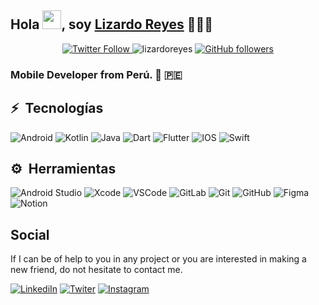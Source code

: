 ## Hola <img src="https://raw.githubusercontent.com/MartinHeinz/MartinHeinz/master/wave.gif" width="30px">, soy [Lizardo Reyes](https://github.com/lizardoreyes) 👨🏻‍💻

<p align="center" width="100%">
  <a href="https://twitter.com/lizardodev">
  <img src="https://img.shields.io/twitter/follow/lizardoSEO?style=flat-square&label=Twitter%20Followers" alt="Twitter Follow"/>
  </a>
  <img src="https://komarev.com/ghpvc/?username=lizardoreyes&label=Profile%20views&color=0e75b6&style=flat" alt="lizardoreyes" />
  <a href="https://github.com/lizardoreyes">
    <img src="https://img.shields.io/github/followers/lizardoreyes?style=flat-square&label=Github%20Followers" alt="GitHub followers"/>
   </a>
</p>

### Mobile Developer from Perú. 📱 :peru:

## ⚡️ &nbsp;**Tecnologías**

![Android](https://img.shields.io/badge/Android-3DDC84?style=for-the-badge&logo=android&logoColor=white)
![Kotlin](https://img.shields.io/badge/kotlin-%230095D5.svg?style=for-the-badge&logo=kotlin&logoColor=white)
![Java](https://img.shields.io/badge/java-%23ED8B00.svg?style=for-the-badge&logo=java&logoColor=white)
![Dart](https://img.shields.io/badge/dart-%230175C2.svg?style=for-the-badge&logo=dart&logoColor=white)
![Flutter](https://img.shields.io/badge/Flutter-%2302569B.svg?style=for-the-badge&logo=Flutter&logoColor=white)
![IOS](https://img.shields.io/badge/iOS-000000?style=for-the-badge&logo=ios&logoColor=white)
![Swift](https://img.shields.io/badge/swift-F54A2A?style=for-the-badge&logo=swift&logoColor=white)

## ⚙️ &nbsp;**Herramientas**

![Android Studio](https://img.shields.io/badge/Android%20Studio-3DDC84.svg?style=for-the-badge&logo=android-studio&logoColor=white)
![Xcode](https://img.shields.io/badge/Xcode-007ACC?style=for-the-badge&logo=Xcode&logoColor=white)
![VSCode](https://img.shields.io/badge/Visual_Studio_Code-0078D4?style=for-the-badge&logo=visual%20studio%20code&logoColor=white)
![GitLab](https://img.shields.io/badge/gitlab-%23181717.svg?style=for-the-badge&logo=gitlab&logoColor=white)
![Git](https://img.shields.io/badge/-Git-F05032?style=for-the-badge&logo=git&logoColor=white)
![GitHub](https://img.shields.io/badge/GitHub-100000?style=for-the-badge&logo=github&logoColor=white)
![Figma](https://img.shields.io/badge/Figma-purple?style=for-the-badge&logo=Figma&logoColor=white)
![Notion](https://img.shields.io/badge/Notion-000000?style=for-the-badge&logo=notion&logoColor=white)

## **Social**
If I can be of help to you in any project or you are interested in making a new friend, do not hesitate to contact me.

[![LinkediIn](https://img.shields.io/badge/linkedIn-0A66C2?style=for-the-badge&logo=linkedin&logoColor=white)](https://www.linkedin.com/in/lizardoreyes)
[![Twiter](https://img.shields.io/badge/twitter-1DA1F2?style=for-the-badge&logo=twitter&logoColor=white)](https://twitter.com/lizardodev)
[![Instagram](https://img.shields.io/badge/instagram-E4405F?style=for-the-badge&logo=instagram&logoColor=white)](https://www.instagram.com/lizardoreyes)
